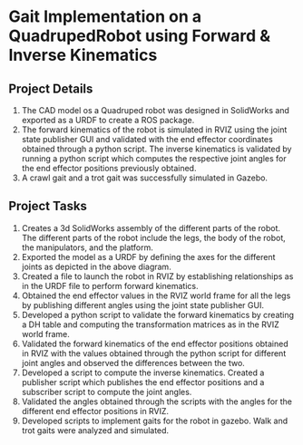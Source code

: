 # Gait Implementation on a QuadrupedRobot using Forward & Inverse Kinematics

## Project Details
1. The CAD model os a Quadruped robot was designed in SolidWorks and exported as a URDF  to create a ROS package.  
2. The  forward  kinematics  of  the robot  is  simulated  in  RVIZ  using  the  joint  state  publisher  GUI  and  validated  with  the  end  effector coordinates obtained through a python script. The inverse kinematics is validated by 
running  a  python  script  which  computes  the  respective  joint  angles  for  the  end  effector positions previously obtained. 
3. A crawl gait and a trot gait was successfully  simulated  in  Gazebo.


## Project Tasks
1. Creates a 3d SolidWorks assembly of the different parts of the robot. The different parts of the robot include the legs, the body of the robot, the manipulators, and the platform.  
2. Exported the model as a URDF by defining the axes for the different joints as depicted in the above diagram.  
3.  Created a file to launch the robot in RVIZ by establishing  relationships as in the URDF file to perform forward kinematics.
4.  Obtained the end effector values in the RVIZ world frame for all the legs by publishing different angles using the joint state publisher GUI. 
5.  Developed  a  python  script  to  validate  the  forward  kinematics  by  creating  a  DH  table  and computing the transformation matrices as in the RVIZ world frame. 
6.  Validated  the  forward  kinematics  of  the  end  effector  positions  obtained  in RVIZ  with  the  values 
obtained through the python script for different joint angles and observed the differences between the two. 
7.  Developed  a  script  to  compute  the  inverse  kinematics.  Created  a  publisher  script  which 
publishes the end effector positions and a subscriber script to compute the joint angles. 
8. Validated the angles obtained through the scripts with the angles for the different end effector positions in 
RVIZ. 
9. Developed  scripts  to implement gaits for the  robot  in  gazebo. Walk  and trot gaits  were analyzed and 
simulated. 
